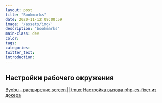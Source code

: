 ```yaml
---
layout: post
title: "Bookmarks"
date: 2020-11-12 09:00:59
image: '/assets/img/'
description: "bookmarks"
main-class: dev
color:
tags:
categories:
twitter_text:
introduction:
---
```


## Настройки рабочего окружения

[Byobu - расширение screen || tmux](https://disnetern.ru/byoby-screen-tmux-linux/)
[Настройка вызова php-cs-fixer из докера](https://atomy1337.medium.com/phpstorm-with-php-cs-fixer-and-docker-and-keybind-5418b1c5cb9)

